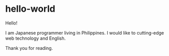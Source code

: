# hello-world

Hello!

I am Japanese programmer living in Philippines.
I would like to cutting-edge web technology and English.

Thank you for reading.
